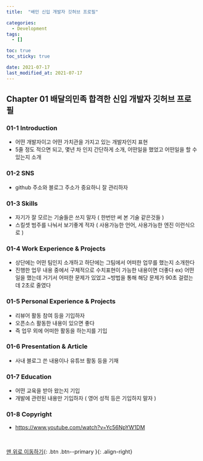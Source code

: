 ```yaml
---
title:  "배민 신입 개발자 깃허브 프로필" 

categories:
  - Development
tags:
  - []

toc: true
toc_sticky: true

date: 2021-07-17
last_modified_at: 2021-07-17
---
```


## Chapter 01 배달의민족 합격한 신입 개발자 깃허브 프로필

### 01-1 Introduction
- 어떤 개발자이고 어떤 가치관을 가지고 있는 개발자인지 표현
- 5줄 정도 적으면 되고, 몇년 차 인지 간단하게 소개, 어떤일을 했었고 어떤일을 할 수 있는지 소개

### 01-2 SNS
- github 주소와 블로그 주소가 중요하니 잘 관리하자

### 01-3 Skills
- 자기가 잘 모르는 기술들은 쓰지 말자 ( 한번만 써 본 기술 같은것들 )
- 스킬셋 범주를 나눠서 보기좋게 적자 ( 사용가능한 언어, 사용가능한 엔진 이런식으로 )

### 01-4 Work Experience & Projects
- 상단에는 어떤 팀인지 소개하고 하단에는 그팀에서 어떠한 업무를 했는지 소개한다
- 진행한 업무 내용 중에서 구체적으로 수치표현이 가능한 내용이면 더좋다 ex) 어떤 일을 했는데 거기서 어떠한 문제가 있었고 ~방법을 통해 해당 문제가 90초 걸렸는데 2초로 줄였다

### 01-5 Personal Experience & Projects
- 리뷰어 활동 참여 등을 기입하자
- 오픈소스 활동한 내용이 있으면 좋다
- 즉 업무 외에 어떠한 활동을 하는지를 기입

### 01-6 Presentation & Article
- 사내 블로그 쓴 내용이나 유튜브 활동 등을 기재

### 01-7 Education
- 어떤 교육을 받아 왔는지 기입
- 개발에 관련된 내용만 기입하자 ( 영어 성적 등은 기입하지 말자 )

### 01-8 Copyright
- https://www.youtube.com/watch?v=Yc56NpYW1DM

<br>

[맨 위로 이동하기](#){: .btn .btn--primary }{: .align-right}